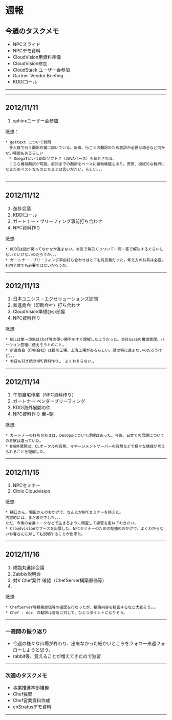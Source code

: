 # 週報


## 今週のタスクメモ

- NPCスライド
- NPCデモ資料
- CloudVision用資料準備
- CloudVision参加
- CloudStack ユーザー会参加
- Gartner Vendor Briefing
- KDDIコール

---

---

## 2012/11/11

1. sphinxユーザー会参加


感想：

	* gettext について質問
	　多人数で行う翻訳作業に向いている。反面、行ごとの翻訳のため意訳が必要な場合など向かない場面もあるらしい
	　* OmegaTという翻訳ソフト？（JAVAベース）も紹介される。
	　こちら機械翻訳が可能。前回までの翻訳をベースに補助機能もあり。反面、機械的な翻訳になるためベストなものになるとは言いがたい。らしい。。。
	　

---

## 2012/11/12

1. 進捗会議
2. KDDIコール
3. ガートナー・ブリーフィング事前打ち合わせ
4. NPC資料作り

感想:

    * KDDIは話が戻ってなかなか進まない。本気で毎日くっついて一問一答で解決するぐらいしないといけないのだろうか。。。
    * ガートナー・ブリーフィング事前打ち合わせはとても有意義だった。考え方の共有は必要。社内全体でも必要ではないだろうか。
    
	
---

## 2012/11/13

1. 日本ユニシス・エクセリューションズ訪問
2. 新進商会（印刷会社）打ち合わせ
3. CloudVision準備@小部屋
4. NPC資料作り

感想:

    * UELは第一印象はChef等の使い勝手をすぐ理解したようだった。自社SaaSの構成管理、バーション管理に使えそうとのこと。
    * 新進商会（印刷会社）は掛川工場、上海工場があるらしい。話は特に進まないのだろうけど。。。
    * 本日も引き続きNPC資料作り…　よくわｋらない…
    
	
---

## 2012/11/14

1. 午前自宅作業（NPC資料作り）
2. ガートナー ベンダーブリーフィング
3. KDDI海外展開の件
4. NPC資料作り 至−朝

感想:

    * ガートナーの打ち合わせは、DevOpsについて理解はあった。今後、日本での展開についての考察は違っていた。
    * K海外展開は、CLポータルの有無、マネージメントサーバーの有無などで様々な構成が考えられることを理解した。
    
	
---

## 2012/11/15

1. NPCセミナー
2. Citrix Cloudvision


感想:

    * 樋口さん、堀田さんのおかげで、なんとかNPCセミナーを終えた。
    内容的には、まだまだでした。。。
    ただ、今後の営業トークなどで生きるように精査して練習を重ねておきたい。
    * Cloudvisionでブースを出展した、NPCセミナーのための勉強のおかげで、よくわからないお客さんに対しても説明することが出来た。
    
	
---

## 2012/11/16

1. 咸臨丸進捗会議
2. Zabbix説明会
3. 対K Chef案件 確認（ChefServer構築原価等）
4. 


感想:

    * ChefServer等構築原価等の確認を行なったが、構築内容を精査するなど大変そう。。。
    * Chef - doc　の翻訳は普及に対して、ひとつポイントになりそう。
    
	
---





### 一週間の振り返り


-  今週の様々な山場が終わり、出来なかった細かいところをフォロー来週フォローしようと思う。
-  rabbit等、覚えることが増えてきたので独習


---

### 次週のタスクメモ

- 事業推進本部雑務
- Chef独習
- Chef営業資料作成
- enStratusデモ資料


---